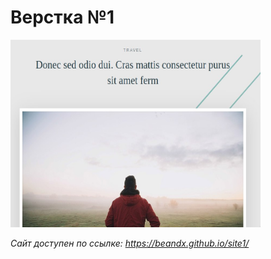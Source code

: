 <h1>Верстка №1</h1>

<img width=400px height=300px src="./readme/landing.jpg/" />

*Сайт доступен по ссылке: https://beandx.github.io/site1/*
